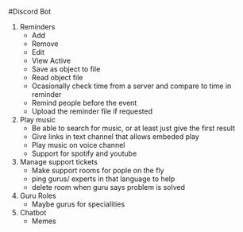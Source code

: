 #Discord Bot
1. Reminders
	- Add
	- Remove
	- Edit
	- View Active
	- Save as object to file
	- Read object file
	- Ocasionally check time from a server and compare to time in reminder
	- Remind people before the event
	- Upload the reminder file if requested
2. Play music
	- Be able to search for music, or at least just give the first result
	- Give links in text channel that allows embeded play
	- Play music on voice channel
	- Support for spotify and youtube
3. Manage support tickets
	- Make support rooms for pople on the fly
	- ping gurus/ experts in that language to help
	- delete room when guru says problem is solved
4. Guru Roles
	- Maybe gurus for specialities
5. Chatbot
	- Memes
